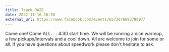 ```yaml
---
title: Track DAZE
date: 2022-11-16 16:30
external_url: https://www.facebook.com/events/657307869378097/
---
```

Come one!  Come ALL. . .  4&#58;30 start time.  We will be running a nice warmup, a few pickups/intervals and a cool down. All are welcome to join for some or all. If you have questions about speedwork please don't hesitate to ask.   <br>
  <br>
  
